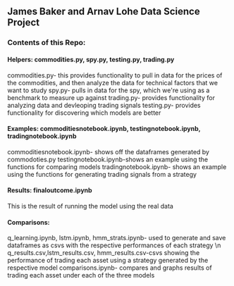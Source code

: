 ## James Baker and Arnav Lohe Data Science Project

### Contents of this Repo:

#### Helpers: commodities.py, spy.py, testing.py, trading.py
commodities.py- this provides functionality to pull in data for the prices of the commodities, and then analyze the data for technical factors that we want to study
spy.py- pulls in data for the spy, which we're using as a benchmark to measure up against
trading.py- provides functionality for analyzing data and devleoping trading signals
testing.py- provides functionality for discovering which models are better

#### Examples: commoditiesnotebook.ipynb, testingnotebook.ipynb, tradingnotebook.ipynb
commoditiesnotebook.ipynb- shows off the dataframes generated by commodoties.py
testingnotebook.ipynb-shows an example using the functions for comparing models
tradingnotebook.ipynb- shows an example using the functions for generating trading signals from a strategy

#### Results: finaloutcome.ipynb
This is the result of running the model using the real data

#### Comparisons:
q_learning.ipynb, lstm.ipynb, hmm_strats.ipynb- used to generate and save dataframes as csvs with the respective performances of each strategy \n
q_results.csv,lstm_results.csv, hmm_results.csv-csvs showing the performance of trading each asset using a strategy generated by the respective model
comparisons.ipynb- compares and graphs results of trading each asset under each of the three models
